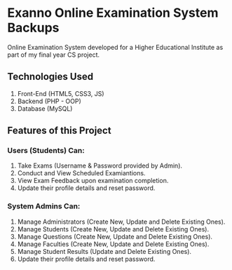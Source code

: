 # Exanno Online Examination System Backups
Online Examination System developed for a Higher Educational Institute as part of my final year CS project.

## Technologies Used
1. Front-End (HTML5, CSS3, JS)
2. Backend (PHP - OOP)
3. Database (MySQL)

## Features of this Project

### Users (Students) Can:

1. Take Exams (Username & Password provided by Admin).
2. Conduct and View Scheduled Examiantions.
3. View Exam Feedback upon examination completion.
4. Update their profile details and reset password.

### System Admins Can:

1. Manage Administrators (Create New, Update and Delete Existing Ones).
2. Manage Students (Create New, Update and Delete Existing Ones).
3. Manage Questions (Create New, Update and Delete Existing Ones).
4. Manage Faculties (Create New, Update and Delete Existing Ones).
5. Manage Student Results (Update and Delete Existing Ones).
6. Update their profile details and reset password.


